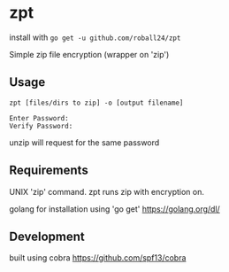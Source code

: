 # zpt
install with `go get -u github.com/roball24/zpt`

Simple zip file encryption (wrapper on 'zip')

## Usage
```
zpt [files/dirs to zip] -o [output filename]

Enter Password:
Verify Password: 
```

unzip will request for the same password

## Requirements
UNIX 'zip' command. zpt runs zip with encryption on.

golang for installation using 'go get' https://golang.org/dl/

## Development
built using cobra https://github.com/spf13/cobra
